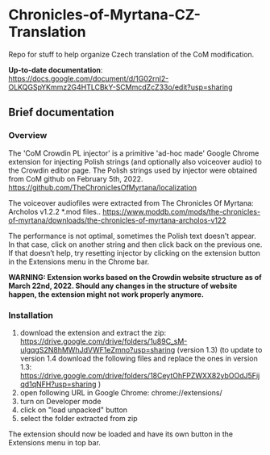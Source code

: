 # Chronicles-of-Myrtana-CZ-Translation
Repo for stuff to help organize Czech translation of the CoM modification.

**Up-to-date documentation**: https://docs.google.com/document/d/1G02rnl2-OLKQGSpYKmmz2G4HTLCBkY-SCMmcdZcZ33o/edit?usp=sharing

## Brief documentation
### Overview
The 'CoM Crowdin PL injector' is a primitive 'ad-hoc made' Google Chrome extension for injecting Polish strings (and optionally also voiceover audio) to the Crowdin editor page. The Polish strings used by injector were obtained from CoM github on February 5th, 2022. 
https://github.com/TheChroniclesOfMyrtana/localization

The voiceover audiofiles were extracted from The Chronicles Of Myrtana: Archolos v1.2.2 *.mod files..
https://www.moddb.com/mods/the-chronicles-of-myrtana/downloads/the-chronicles-of-myrtana-archolos-v122

The performance is not optimal, sometimes the Polish text doesn't appear. In that case, click on another string and then click back on the previous one. If that doesn’t help, try resetting injector by clicking on the extension button in the Extensions menu in the Chrome bar.

**WARNING: Extension works based on the Crowdin website structure as of March 22nd, 2022. Should any changes in the structure of website happen, the extension might not work properly anymore.**

### Installation
1. download the extension and extract the zip: https://drive.google.com/drive/folders/1u89C_sM-ulgqgS2N8hMWhJdVWF1eZmno?usp=sharing (version 1.3)
   (to update to version 1.4 download the following files and replace the ones in version 1.3: 
https://drive.google.com/drive/folders/18CeytOhFPZWXX82ybOOdJ5Fijqd1qNFH?usp=sharing )
2. open following URL in Google Chrome: chrome://extensions/
3. turn on Developer mode
4. click on "load unpacked" button
5. select the folder extracted from zip

The extension should now be loaded and have its own button in the Extensions menu in top bar.
